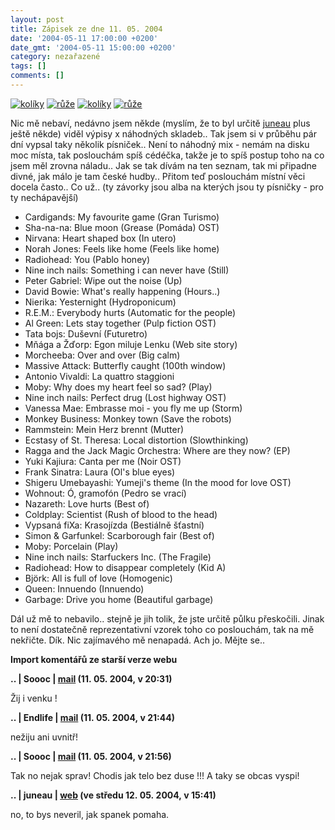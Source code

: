 ```yaml
---
layout: post
title: Zápisek ze dne 11. 05. 2004
date: '2004-05-11 17:00:00 +0200'
date_gmt: '2004-05-11 15:00:00 +0200'
category: nezařazené
tags: []
comments: []
---
```

<div >  <a href="/%base_url%/assets/old-images/koliky.jpg"><img alt="kolíky" src="%base_url%/assets/old-images/koliky.jpg"></a>  <a href="/%base_url%/assets/old-images/ruze.jpg"><img alt="růže" src="%base_url%/assets/old-images/ruze.jpg"></a>  <a href="/%base_url%/assets/old-images/srdcovnik.jpg"><img alt="kolíky" src="%base_url%/assets/old-images/srdcovnik.jpg"></a>  <a href="/%base_url%/assets/old-images/jesterky.jpg"><img alt="růže" src="%base_url%/assets/old-images/jesterky.jpg"></a>  </div>
<p>Nic mě nebaví, nedávno jsem někde (myslím, že to byl určitě <a href="http://juneau.wz.cz">juneau</a> plus  ještě někde) viděl výpisy x náhodných skladeb.. Tak jsem si v průběhu pár dní vypsal taky několik písniček..  Není to náhodný mix - nemám na disku moc místa, tak poslouchám spíš cédéčka, takže je to spíš postup  toho na co jsem měl zrovna náladu.. Jak se tak dívám na ten seznam, tak mi připadne divné, jak málo  je tam české hudby.. Přitom teď poslouchám místní věci docela často.. Co už.. (ty závorky jsou alba na kterých  jsou ty písničky - pro ty nechápavější)</p>
<ul>
<li>Cardigands: My favourite game (Gran Turismo)</li>
<li>Sha-na-na: Blue moon (Grease (Pomáda) OST)</li>
<li>Nirvana: Heart shaped box (In utero)</li>
<li>Norah Jones: Feels like home (Feels like home)</li>
<li>Radiohead: You (Pablo honey)</li>
<li>Nine inch nails: Something i can never have (Still)</li>
<li>Peter Gabriel: Wipe out the noise (Up)</li>
<li>David Bowie: What's really happening (Hours..)</li>
<li>Nierika: Yesternight (Hydroponicum)</li>
<li>R.E.M.: Everybody hurts (Automatic for the people)</li>
<li>Al Green: Lets stay together (Pulp fiction OST)</li>
<li>Tata bojs: Duševní (Futuretro)</li>
<li>Mňága a Žďorp: Egon miluje Lenku (Web site story)</li>
<li>Morcheeba: Over and over (Big calm)</li>
<li>Massive Attack: Butterfly caught (100th window)</li>
<li>Antonio Vivaldi: La quattro staggioni</li>
<li>Moby: Why does my heart feel so sad? (Play)</li>
<li>Nine inch nails: Perfect drug (Lost highway OST)</li>
<li>Vanessa Mae: Embrasse moi - you fly me up (Storm)</li>
<li>Monkey Business: Monkey town (Save the robots)</li>
<li>Rammstein: Mein Herz brennt (Mutter)</li>
<li>Ecstasy of St. Theresa: Local distortion (Slowthinking)</li>
<li>Ragga and the Jack Magic Orchestra: Where are they now? (EP)</li>
<li>Yuki Kajiura: Canta per me (Noir OST)</li>
<li>Frank Sinatra: Laura (Ol's blue eyes)</li>
<li>Shigeru Umebayashi: Yumeji's theme (In the mood for love OST)</li>
<li>Wohnout: Ó, gramofón (Pedro se vrací)</li>
<li>Nazareth: Love hurts (Best of)</li>
<li>Coldplay: Scientist (Rush of blood to the head)</li>
<li>Vypsaná fiXa: Krasojízda (Bestiálně šťastní)</li>
<li>Simon & Garfunkel: Scarborough fair (Best of)</li>
<li>Moby: Porcelain (Play)</li>
<li>Nine inch nails: Starfuckers Inc. (The Fragile)</li>
<li>Radiohead: How to disappear completely (Kid A)</li>
<li>Björk: All is full of love (Homogenic)</li>
<li>Queen: Innuendo (Innuendo)</li>
<li>Garbage: Drive you home (Beautiful garbage)</li>
</ul>
<p>Dál už mě to nebavilo.. stejně je jih tolik, že jste určitě půlku přeskočili. Jinak to není dostatečně  reprezentativní vzorek toho co poslouchám, tak na mě nekřičte. Dík. Nic zajímavého mě nenapadá.  Ach jo. Mějte se..</p>
<div class="import-komentaru">
<p><strong>Import komentářů ze starší verze webu</strong></p>
<div class="comment">
<p style="font-weight:bold"><span class="compredmet">..</span> | <span class="comname">Soooc</span> |  <a href="mailto:xsoc@post.cz">mail</a> (11.&nbsp;05.&nbsp;2004,&nbsp;v&nbsp;20:31)</p>
<p>Žij i venku ! </p>
</div>
<div class="comment">
<p style="font-weight:bold"><span class="compredmet">..</span> | <span class="comname">Endlife</span> |  <a href="mailto:jan.martinek@post.cz">mail</a> (11.&nbsp;05.&nbsp;2004,&nbsp;v&nbsp;21:44)</p>
<p>nežiju ani uvnitř! </p>
</div>
<div class="comment">
<p style="font-weight:bold"><span class="compredmet">..</span> | <span class="comname">Soooc</span> |  <a href="mailto:xsoc@post.cz">mail</a> (11.&nbsp;05.&nbsp;2004,&nbsp;v&nbsp;21:56)</p>
<p>Tak no nejak sprav! Chodis jak telo bez duse !!! A taky se obcas vyspi! </p>
</div>
<div class="comment">
<p style="font-weight:bold"><span class="compredmet">..</span> | <span class="comname">juneau</span> |  <a href="http://juneau.wz.cz">web</a> (ve&nbsp;středu&nbsp;12.&nbsp;05.&nbsp;2004,&nbsp;v&nbsp;15:41)</p>
<p>no, to bys neveril, jak spanek pomaha. </p>
</div>
</div>
